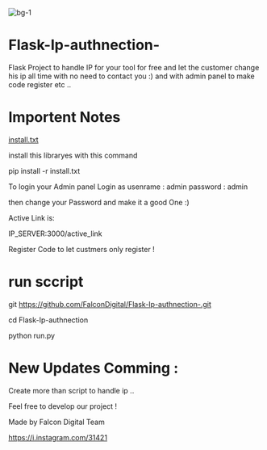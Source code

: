 ![bg-1](https://user-images.githubusercontent.com/28990906/153714485-466ef720-49c1-4233-8f2a-ea0df8d32312.png)


# Flask-Ip-authnection-
Flask Project to handle IP for your tool for free and let the customer change his ip all time with no need to contact you :) and with admin panel to make code register etc .. 

# Importent Notes 


[install.txt](https://github.com/FalconDigital/Flask-Ip-authnection-/files/8053542/install.txt)


install this libraryes with this command 

pip install -r install.txt

To login your Admin panel 
Login as 
usenrame : admin
password : admin

then change your Password and make it a good One :) 

Active Link is:

IP_SERVER:3000/active_link

Register Code to let custmers only register ! 

# run sccript 
git https://github.com/FalconDigital/Flask-Ip-authnection-.git

cd Flask-Ip-authnection

python run.py 


# New Updates Comming :

Create more than script to handle ip .. 

Feel free to develop our project ! 

Made by Falcon Digital Team  

https://i.instagram.com/31421
